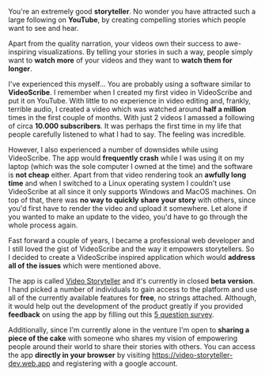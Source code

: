 You're an extremely good **storyteller**. No wonder you have attracted such a large following on **YouTube**, by creating compelling stories which people want to see and hear.

Apart from the quality narration, your videos own their success to awe-inspiring visualizations. By telling your stories in such a way, people simply want to **watch more** of your videos and they want to **watch them for longer**.

I've experienced this myself... You are probably using a software similar to **VideoScribe**. I remember when I created my first video in VideoScribe and put it on YouTube. With little to no experience in video editing and, frankly, terrible audio, I created a video which was watched around **half a million** times in the first couple of months. With just 2 videos I amassed a following of circa **10.000 subscribers**. It was perhaps the first time in my life that people carefully listened to what I had to say. The feeling was incredible.

However, I also experienced a number of downsides while using VideoScribe. The app would **frequently crash** while I was using it on my laptop (which was the sole computer I owned at the time) and the software is **not cheap** either. Apart from that video rendering took an **awfully long time** and when I switched to a Linux operating system I couldn't use VideoScribe at all since it only supports Windows and MacOS machines. On top of that, there was **no way to quickly share your story** with others, since you'd first have to render the video and upload it somewhere. Let alone if you wanted to make an update to the video, you'd have to go through the whole process again.

Fast forward a couple of years, I became a professional web developer and I still loved the gist of VideoScribe and the way it empowers storytellers. So I decided to create a VideoScribe inspired application which would **address all of the issues** which were mentioned above.

The app is called [Video Storyteller](https://video-storyteller-dev.web.app) and it's currently in closed **beta version**. I hand picked a number of individuals to gain access to the platform and use all of the currently available features for **free**, no strings attached. Although, it would help out the development of the product greatly if you provided **feedback** on using the app by filling out this [5 question survey](https://www.surveymonkey.com/r/6G5GKTG).

Additionally, since I'm currently alone in the venture I'm open to **sharing a piece of the cake** with someone who shares my vision of empowering people around their world to share their stories with others. You can access the app **directly in your browser** by visiting https://video-storyteller-dev.web.app and registering with a google account.
